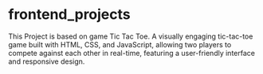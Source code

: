 # frontend_projects
This Project is based on game Tic Tac Toe. A visually engaging tic-tac-toe game built with HTML, CSS, and JavaScript,
allowing two players to compete against each other in real-time, featuring a user-friendly interface and responsive design.

